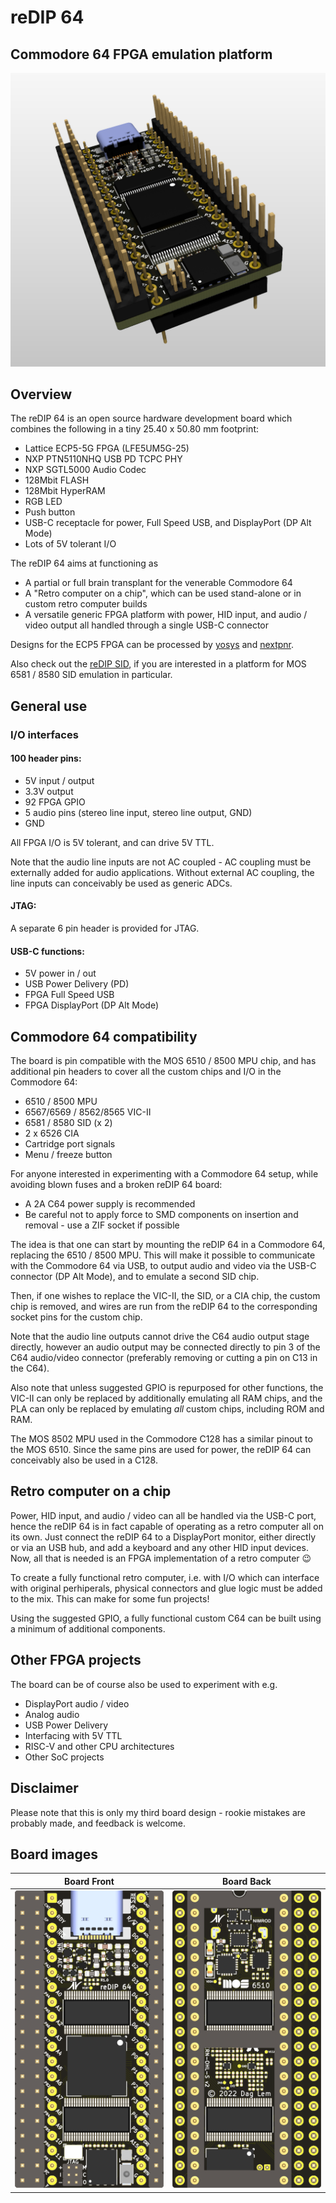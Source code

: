 # reDIP 64

## Commodore 64 FPGA emulation platform
![Board](hardware/documentation/reDIP-64-board.png)

## Overview

The reDIP 64 is an open source hardware development board which
combines the following in a tiny 25.40 x 50.80 mm footprint:

* Lattice ECP5-5G FPGA (LFE5UM5G-25)
* NXP PTN5110NHQ USB PD TCPC PHY
* NXP SGTL5000 Audio Codec
* 128Mbit FLASH
* 128Mbit HyperRAM
* RGB LED
* Push button
* USB-C receptacle for power, Full Speed USB, and DisplayPort (DP Alt Mode)
* Lots of 5V tolerant I/O

The reDIP 64 aims at functioning as

* A partial or full brain transplant for the venerable Commodore 64
* A "Retro computer on a chip", which can be used stand-alone or in
  custom retro computer builds
* A versatile generic FPGA platform with power, HID input, and audio /
  video output all handled through a single USB-C connector

Designs for the ECP5 FPGA can be processed by
[yosys](https://github.com/YosysHQ/yosys/) and
[nextpnr](https://github.com/YosysHQ/nextpnr/).

Also check out the [reDIP SID](https://github.com/daglem/reDIP-SID),
if you are interested in a platform for MOS 6581 / 8580 SID emulation
in particular.

## General use

### I/O interfaces

#### 100 header pins:

* 5V input / output
* 3.3V output
* 92 FPGA GPIO
* 5 audio pins (stereo line input, stereo line output, GND)
* GND

All FPGA I/O is 5V tolerant, and can drive 5V TTL.

Note that the audio line inputs are not AC coupled - AC coupling must
be externally added for audio applications. Without external AC
coupling, the line inputs can conceivably be used as generic ADCs.

#### JTAG:

A separate 6 pin header is provided for JTAG.

#### USB-C functions:

* 5V power in / out
* USB Power Delivery (PD)
* FPGA Full Speed USB
* FPGA DisplayPort (DP Alt Mode)

## Commodore 64 compatibility

The board is pin compatible with the MOS 6510 / 8500 MPU chip, and has
additional pin headers to cover all the custom chips and I/O in the
Commodore 64:

* 6510 / 8500 MPU
* 6567/6569 / 8562/8565 VIC-II
* 6581 / 8580 SID (x 2)
* 2 x 6526 CIA
* Cartridge port signals
* Menu / freeze button

For anyone interested in experimenting with a Commodore 64 setup,
while avoiding blown fuses and a broken reDIP 64 board:

* A 2A C64 power supply is recommended
* Be careful not to apply force to SMD components on insertion and removal - use a ZIF socket if possible

The idea is that one can start by mounting the reDIP 64 in a Commodore
64, replacing the 6510 / 8500 MPU. This will make it possible to communicate
with the Commodore 64 via USB, to output audio and video via the USB-C
connector (DP Alt Mode), and to emulate a second SID chip.

Then, if one wishes to replace the VIC-II, the SID, or a CIA chip, the
custom chip is removed, and wires are run from the reDIP 64 to the
corresponding socket pins for the custom chip.

Note that the audio line outputs cannot drive the C64 audio output
stage directly, however an audio output may be connected directly to
pin 3 of the C64 audio/video connector (preferably removing or cutting
a pin on C13 in the C64).

Also note that unless suggested GPIO is repurposed for other
functions, the VIC-II can only be replaced by additionally emulating
all RAM chips, and the PLA can only be replaced by emulating *all*
custom chips, including ROM and RAM.

The MOS 8502 MPU used in the Commodore C128 has a similar pinout to
the MOS 6510. Since the same pins are used for power, the reDIP 64 can
conceivably also be used in a C128.

## Retro computer on a chip

Power, HID input, and audio / video can all be handled via the USB-C
port, hence the reDIP 64 is in fact capable of operating as a retro
computer all on its own. Just connect the reDIP 64 to a DisplayPort
monitor, either directly or via an USB hub, and add a keyboard and any
other HID input devices. Now, all that is needed is an FPGA
implementation of a retro computer :wink:

To create a fully functional retro computer, i.e. with I/O which can
interface with original perhiperals, physical connectors and glue
logic must be added to the mix. This can make for some fun projects!

Using the suggested GPIO, a fully functional custom C64 can be built
using a minimum of additional components.

## Other FPGA projects

The board can be of course also be used to experiment with e.g.

* DisplayPort audio / video
* Analog audio
* USB Power Delivery
* Interfacing with 5V TTL
* RISC-V and other CPU architectures
* Other SoC projects

## Disclaimer

Please note that this is only my third board design - rookie mistakes
are probably made, and feedback is welcome.

## Board images

Board Front | Board Back
----------- | ----------
![Board Front](hardware/documentation/reDIP-64-board-front.png) | ![Board Back](hardware/documentation/reDIP-64-board-back.png)
